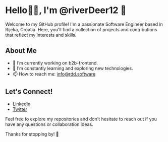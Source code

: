 # Hello👋🏻, I'm @riverDeer12 🦌

Welcome to my GitHub profile! I'm a passionate Software Engineer based in Rijeka, Croatia. Here, you'll find a collection of projects and contributions that reflect my interests and skills.

## About Me

- 🔭 I’m currently working on b2b-frontend.
- 🌱 I’m constantly learning and exploring new technologies.
- 📫 How to reach me: info@rdd.software

## Let's Connect!

- [LinkedIn](https://www.linkedin.com/in/milan-trbojevic12/)
- [Twitter](https://twitter.com/MilanTrbojevic2)

Feel free to explore my repositories and don't hesitate to reach out if you have any questions or collaboration ideas. 

Thanks for stopping by! 🚀

